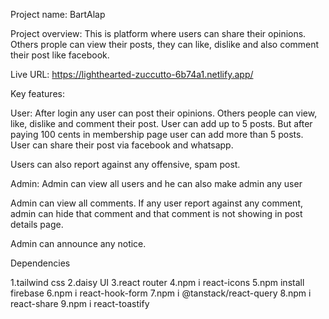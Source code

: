 
 Project name: BartAlap

 Project overview: This is platform where users can share their opinions. Others prople
 can view their posts, they can like, dislike and also comment their post like facebook.

 Live URL: https://lighthearted-zuccutto-6b74a1.netlify.app/

 Key features: 


User: After login any user can post their opinions. Others people can view, like, dislike and comment their post. 
User can add up to 5 posts. But after paying 100 cents in membership page user can add more than 5 posts.  
User can share their post via facebook and whatsapp. 
 
 Users can also report against any offensive, spam post.

 Admin: Admin can view all users and he can also make admin any user

 Admin can view all comments. If any user report against any comment, admin can hide that comment and that comment is not showing in post details page.

 Admin can announce any notice.

Dependencies

1.tailwind css
2.daisy UI
3.react router
4.npm i react-icons
5.npm install firebase
6.npm i react-hook-form
7.npm i @tanstack/react-query
8.npm i react-share
9.npm i react-toastify

